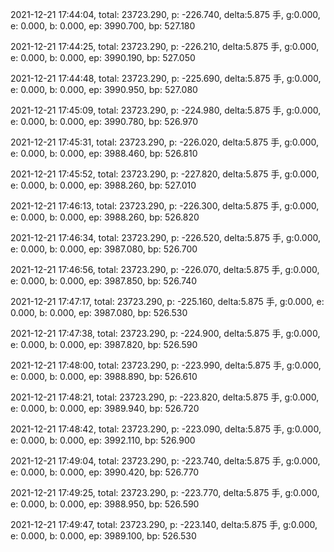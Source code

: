 2021-12-21 17:44:04, total: 23723.290, p: -226.740, delta:5.875 手, g:0.000, e: 0.000, b: 0.000, ep: 3990.700, bp: 527.180

2021-12-21 17:44:25, total: 23723.290, p: -226.210, delta:5.875 手, g:0.000, e: 0.000, b: 0.000, ep: 3990.190, bp: 527.050

2021-12-21 17:44:48, total: 23723.290, p: -225.690, delta:5.875 手, g:0.000, e: 0.000, b: 0.000, ep: 3990.950, bp: 527.080

2021-12-21 17:45:09, total: 23723.290, p: -224.980, delta:5.875 手, g:0.000, e: 0.000, b: 0.000, ep: 3990.780, bp: 526.970

2021-12-21 17:45:31, total: 23723.290, p: -226.020, delta:5.875 手, g:0.000, e: 0.000, b: 0.000, ep: 3988.460, bp: 526.810

2021-12-21 17:45:52, total: 23723.290, p: -227.820, delta:5.875 手, g:0.000, e: 0.000, b: 0.000, ep: 3988.260, bp: 527.010

2021-12-21 17:46:13, total: 23723.290, p: -226.300, delta:5.875 手, g:0.000, e: 0.000, b: 0.000, ep: 3988.260, bp: 526.820

2021-12-21 17:46:34, total: 23723.290, p: -226.520, delta:5.875 手, g:0.000, e: 0.000, b: 0.000, ep: 3987.080, bp: 526.700

2021-12-21 17:46:56, total: 23723.290, p: -226.070, delta:5.875 手, g:0.000, e: 0.000, b: 0.000, ep: 3987.850, bp: 526.740

2021-12-21 17:47:17, total: 23723.290, p: -225.160, delta:5.875 手, g:0.000, e: 0.000, b: 0.000, ep: 3987.080, bp: 526.530

2021-12-21 17:47:38, total: 23723.290, p: -224.900, delta:5.875 手, g:0.000, e: 0.000, b: 0.000, ep: 3987.820, bp: 526.590

2021-12-21 17:48:00, total: 23723.290, p: -223.990, delta:5.875 手, g:0.000, e: 0.000, b: 0.000, ep: 3988.890, bp: 526.610

2021-12-21 17:48:21, total: 23723.290, p: -223.820, delta:5.875 手, g:0.000, e: 0.000, b: 0.000, ep: 3989.940, bp: 526.720

2021-12-21 17:48:42, total: 23723.290, p: -223.090, delta:5.875 手, g:0.000, e: 0.000, b: 0.000, ep: 3992.110, bp: 526.900

2021-12-21 17:49:04, total: 23723.290, p: -223.740, delta:5.875 手, g:0.000, e: 0.000, b: 0.000, ep: 3990.420, bp: 526.770

2021-12-21 17:49:25, total: 23723.290, p: -223.770, delta:5.875 手, g:0.000, e: 0.000, b: 0.000, ep: 3988.950, bp: 526.590

2021-12-21 17:49:47, total: 23723.290, p: -223.140, delta:5.875 手, g:0.000, e: 0.000, b: 0.000, ep: 3989.100, bp: 526.530